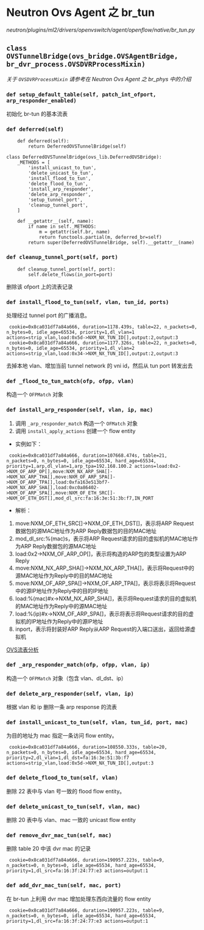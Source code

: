 # Neutron Ovs Agent 之 br_tun

*neutron/plugins/ml2/drivers/openvswitch/agent/openflow/native/br_tun.py*

## `class OVSTunnelBridge(ovs_bridge.OVSAgentBridge, br_dvr_process.OVSDVRProcessMixin)`

*关于 `OVSDVRProcessMixin` 请参考在 *Neutron Ovs Agent 之 br_phys* 中的介绍*

### `def setup_default_table(self, patch_int_ofport, arp_responder_enabled)`

初始化 br-tun 的基本流表



### `def deferred(self)`

```
    def deferred(self):
        return DeferredOVSTunnelBridge(self)
```

```
class DeferredOVSTunnelBridge(ovs_lib.DeferredOVSBridge):
    _METHODS = [
        'install_unicast_to_tun',
        'delete_unicast_to_tun',
        'install_flood_to_tun',
        'delete_flood_to_tun',
        'install_arp_responder',
        'delete_arp_responder',
        'setup_tunnel_port',
        'cleanup_tunnel_port',
    ]

    def __getattr__(self, name):
        if name in self._METHODS:
            m = getattr(self.br, name)
            return functools.partial(m, deferred_br=self)
        return super(DeferredOVSTunnelBridge, self).__getattr__(name)
```

### `def cleanup_tunnel_port(self, port)`

```
    def cleanup_tunnel_port(self, port):
        self.delete_flows(in_port=port)
```

删除该 ofport 上的流表记录

### `def install_flood_to_tun(self, vlan, tun_id, ports)`

处理经过 tunnel port 的广播消息。

```
 cookie=0x8ca031df7a84a666, duration=1178.439s, table=22, n_packets=0, n_bytes=0, idle_age=65534, priority=1,dl_vlan=1 actions=strip_vlan,load:0x5d->NXM_NX_TUN_ID[],output:2,output:3
 cookie=0x8ca031df7a84a666, duration=1177.326s, table=22, n_packets=0, n_bytes=0, idle_age=65534, priority=1,dl_vlan=2 actions=strip_vlan,load:0x34->NXM_NX_TUN_ID[],output:2,output:3
```

去掉本地 vlan、增加当前 tunnel network 的 vni id，然后从 tun port 转发出去

### `def _flood_to_tun_match(ofp, ofpp, vlan)`

构造一个 `OFPMatch` 对象

### `def install_arp_responder(self, vlan, ip, mac)`

1. 调用 `_arp_responder_match` 构造一个 `OFMatch` 对象
2. 调用 `install_apply_actions` 创建一个 flow entity

* 实例如下：

```
 cookie=0x8ca031df7a84a666, duration=107668.474s, table=21, n_packets=0, n_bytes=0, idle_age=65534, hard_age=65534, priority=1,arp,dl_vlan=1,arp_tpa=192.168.100.2 actions=load:0x2->NXM_OF_ARP_OP[],move:NXM_NX_ARP_SHA[]->NXM_NX_ARP_THA[],move:NXM_OF_ARP_SPA[]->NXM_OF_ARP_TPA[],load:0xfa163e513bf7->NXM_NX_ARP_SHA[],load:0xc0a86402->NXM_OF_ARP_SPA[],move:NXM_OF_ETH_SRC[]->NXM_OF_ETH_DST[],mod_dl_src:fa:16:3e:51:3b:f7,IN_PORT
```

* 解析：
 1. move:NXM_OF_ETH_SRC[]->NXM_OF_ETH_DST[]，表示将ARP Request数据包的源MAC地址作为ARP Reply数据包的目的MAC地址
 2. mod_dl_src:%(mac)s，表示将ARP Request请求的目的虚拟机的MAC地址作为ARP Reply数据包的源MAC地址
 3. load:0x2->NXM_OF_ARP_OP[]，表示将构造的ARP包的类型设置为ARP Reply
 4. move:NXM_NX_ARP_SHA[]->NXM_NX_ARP_THA[]，表示将Request中的源MAC地址作为Reply中的目的MAC地址
 5. move:NXM_OF_ARP_SPA[]->NXM_OF_ARP_TPA[]，表示将表示将Request中的源IP地址作为Reply中的目的IP地址
 6. load:%(mac)#x->NXM_NX_ARP_SHA[]，表示将Request请求的目的虚拟机的MAC地址作为Reply中的源MAC地址
 7. load:%(ip)#x->NXM_OF_ARP_SPA[]，表示将表示将Request请求的目的虚拟机的IP地址作为Reply中的源IP地址
 8. inport，表示将封装好ARP Reply从ARP Request的入端口送出，返回给源虚拟机

[OVS流表分析](http://www.sdnlab.com/16414.html)

### `def _arp_responder_match(ofp, ofpp, vlan, ip)`

构造一个 `OFPMatch` 对象（包含 vlan、dl_dst、ip）

### `def delete_arp_responder(self, vlan, ip)`

根据 vlan 和 ip 删除一条 arp response 的流表

### `def install_unicast_to_tun(self, vlan, tun_id, port, mac)`

为目的地址为 mac 指定一条访问 flow entity。

```
 cookie=0x8ca031df7a84a666, duration=108550.333s, table=20, n_packets=0, n_bytes=0, idle_age=65534, hard_age=65534, priority=2,dl_vlan=1,dl_dst=fa:16:3e:51:3b:f7 actions=strip_vlan,load:0x5d->NXM_NX_TUN_ID[],output:3
```

### `def delete_flood_to_tun(self, vlan)`

删除 22 表中与 vlan 号一致的 flood flow entity。

### `def delete_unicast_to_tun(self, vlan, mac)`

删除 20 表中与 vlan、mac 一致的 unicast flow entity

### `def remove_dvr_mac_tun(self, mac)`

删除 table 20 中该 dvr mac 的记录

```
 cookie=0x8ca031df7a84a666, duration=190957.223s, table=9, n_packets=0, n_bytes=0, idle_age=65534, hard_age=65534, priority=1,dl_src=fa:16:3f:24:77:e3 actions=output:1
```

### `def add_dvr_mac_tun(self, mac, port)`

在 br-tun 上利用 dvr mac 增加处理东西向流量的 flow entity

```
 cookie=0x8ca031df7a84a666, duration=190957.223s, table=9, n_packets=0, n_bytes=0, idle_age=65534, hard_age=65534, priority=1,dl_src=fa:16:3f:24:77:e3 actions=output:1
```